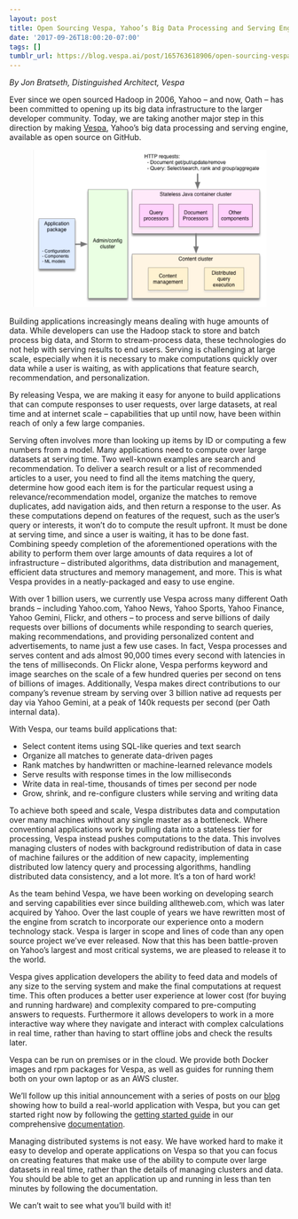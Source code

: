 ```yaml
---
layout: post
title: Open Sourcing Vespa, Yahoo’s Big Data Processing and Serving Engine
date: '2017-09-26T18:00:20-07:00'
tags: []
tumblr_url: https://blog.vespa.ai/post/165763618906/open-sourcing-vespa-yahoos-big-data-processing
---
```

_By Jon Bratseth, Distinguished Architect, Vespa_

Ever since we open sourced Hadoop in 2006, Yahoo – and now, Oath – has been committed to opening up its big data infrastructure to the larger developer community. Today, we are taking another major step in this direction by making [Vespa](http://vespa.ai), Yahoo’s big data processing and serving engine, available as open source on GitHub.

<figure class="tmblr-full" data-orig-height="370" data-orig-width="554" title="" style=""><img src="/assets/2017-09-26-open-sourcing-vespa-yahoos-big-data-processing/tumblr_inline_oww84watnX1s12bpj_540.png" data-orig-height="370" data-orig-width="554"></figure>

Building applications increasingly means dealing with huge amounts of data. While developers can use the Hadoop stack to store and batch process big data, and Storm to stream-process data, these technologies do not help with serving results to end users. Serving is challenging at large scale, especially when it is necessary to make computations quickly over data while a user is waiting, as with applications that feature search, recommendation, and personalization.

By releasing Vespa, we are making it easy for anyone to build applications that can compute responses to user requests, over large datasets, at real time and at internet scale – capabilities that up until now, have been within reach of only a few large companies.

Serving often involves more than looking up items by ID or computing a few numbers from a model. Many applications need to compute over large datasets at serving time. Two well-known examples are search and recommendation. To deliver a search result or a list of recommended articles to a user, you need to find all the items matching the query, determine how good each item is for the particular request using a relevance/recommendation model, organize the matches to remove duplicates, add navigation aids, and then return a response to the user. As these computations depend on features of the request, such as the user’s query or interests, it won’t do to compute the result upfront. It must be done at serving time, and since a user is waiting, it has to be done fast. Combining speedy completion of the aforementioned operations with the ability to perform them over large amounts of data requires a lot of infrastructure – distributed algorithms, data distribution and management, efficient data structures and memory management, and more. This is what Vespa provides in a neatly-packaged and easy to use engine.

With over 1 billion users, we currently use Vespa across many different Oath brands – including Yahoo.com, Yahoo News, Yahoo Sports, Yahoo Finance, Yahoo Gemini, Flickr, and others – to process and serve billions of daily requests over billions of documents while responding to search queries, making recommendations, and providing personalized content and advertisements, to name just a few use cases. In fact, Vespa processes and serves content and ads almost 90,000 times every second with latencies in the tens of milliseconds. On Flickr alone, Vespa performs keyword and image searches on the scale of a few hundred queries per second on tens of billions of images. Additionally, Vespa makes direct contributions to our company’s revenue stream by serving over 3 billion native ad requests per day via Yahoo Gemini, at a peak of 140k requests per second (per Oath internal data).

With Vespa, our teams build applications that:

- Select content items using SQL-like queries and text search  
- Organize all matches to generate data-driven pages  
- Rank matches by handwritten or machine-learned relevance models  
- Serve results with response times in the low milliseconds  
- Write data in real-time, thousands of times per second per node  
- Grow, shrink, and re-configure clusters while serving and writing data  

To achieve both speed and scale, Vespa distributes data and computation over many machines without any single master as a bottleneck. Where conventional applications work by pulling data into a stateless tier for processing, Vespa instead pushes computations to the data. This involves managing clusters of nodes with background redistribution of data in case of machine failures or the addition of new capacity, implementing distributed low latency query and processing algorithms, handling distributed data consistency, and a lot more. It’s a ton of hard work!

As the team behind Vespa, we have been working on developing search and serving capabilities ever since building alltheweb.com, which was later acquired by Yahoo. Over the last couple of years we have rewritten most of the engine from scratch to incorporate our experience onto a modern technology stack. Vespa is larger in scope and lines of code than any open source project we’ve ever released. Now that this has been battle-proven on Yahoo’s largest and most critical systems, we are pleased to release it to the world.

Vespa gives application developers the ability to feed data and models of any size to the serving system and make the final computations at request time. This often produces a better user experience at lower cost (for buying and running hardware) and complexity compared to pre-computing answers to requests. Furthermore it allows developers to work in a more interactive way where they navigate and interact with complex calculations in real time, rather than having to start offline jobs and check the results later.

Vespa can be run on premises or in the cloud. We provide both Docker images and rpm packages for Vespa, as well as guides for running them both on your own laptop or as an AWS cluster.

We’ll follow up this initial announcement with a series of posts on our [blog](http://blog.vespa.ai) showing how to build a real-world application with Vespa, but you can get started right now by following the [getting started guide](http://docs.vespa.ai/documentation/vespa-quick-start.html) in our comprehensive [documentation](http://docs.vespa.ai).

Managing distributed systems is not easy. We have worked hard to make it easy to develop and operate applications on Vespa so that you can focus on creating features that make use of the ability to compute over large datasets in real time, rather than the details of managing clusters and data. You should be able to get an application up and running in less than ten minutes by following the documentation.

We can’t wait to see what you’ll build with it!

